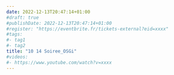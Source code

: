 ```yaml
---
date: 2022-12-13T20:47:14+01:00
#draft: true
#publishDate: 2022-12-13T20:47:14+01:00
#register: "https://eventbrite.fr/tickets-external?eid=xxxx"
#tags:
#- tag1
#- tag2
title: "10 14 Soiree_OSGi"
#videos: 
#- https://www.youtube.com/watch?v=xxxx
---
```



